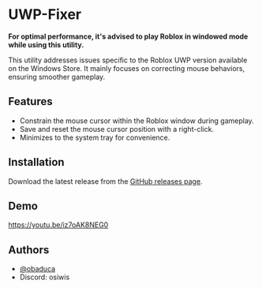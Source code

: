 # UWP-Fixer

**For optimal performance, it's advised to play Roblox in windowed mode while using this utility.**

This utility addresses issues specific to the Roblox UWP version available on the Windows Store. It mainly focuses on correcting mouse behaviors, ensuring smoother gameplay.

## Features

- Constrain the mouse cursor within the Roblox window during gameplay.
- Save and reset the mouse cursor position with a right-click.
- Minimizes to the system tray for convenience.


## Installation

Download the latest release from the [GitHub releases page](https://github.com/obaduca/UWP-Fixer/releases).
## Demo

https://youtu.be/iz7oAK8NEG0
## Authors

- [@obaduca](https://www.github.com/obaduca)
- Discord: osiwis
